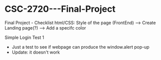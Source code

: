 # CSC-2720---Final-Project
Final Project - Checklist 
  html/CSS: Style of the page (FrontEnd)
  --> Create Landing page(?)
  --> Add a specifc color 


Simple Login Test 1
  - Just a test to see if webpage can produce the window.alert pop-up
  - Update: it doesn't work

